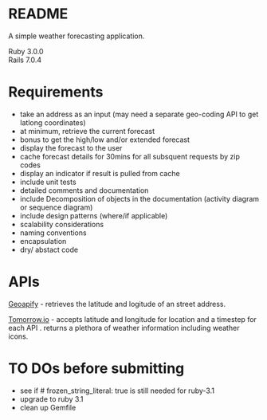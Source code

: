 # README

A simple weather forecasting application. 

Ruby 3.0.0<br>
Rails 7.0.4

# Requirements

- take an address as an input (may need a separate geo-coding API to get latlong coordinates)
- at minimum, retrieve the current forecast
- bonus to get the high/low and/or extended forecast
- display the forecast to the user
- cache forecast details for 30mins for all subsquent requests by zip codes
- display an indicator if result is pulled from cache
- include unit tests
- detailed comments and documentation
- include Decomposition of objects in the documentation (activity diagram or sequence diagram)
- include design patterns (where/if applicable)
- scalability considerations
- naming conventions
- encapsulation
- dry/ abstact code

# APIs

[Geoapify](https://apidocs.geoapify.com/) - retrieves the latitude and logitude of an street address.

[Tomorrow.io](https://www.weather.gov/documentation/services-web-api) - accepts latitude and longitude for location and a timestep for each API . returns a plethora of weather information including weather icons.

# TO DOs before submitting

- see if # frozen_string_literal: true is still needed for ruby-3.1
- upgrade to ruby 3.1
- clean up Gemfile